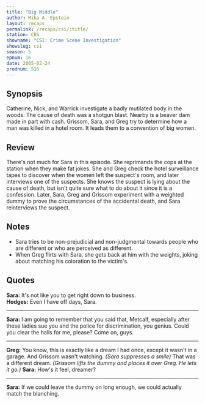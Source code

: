 ```yaml
---
title: "Big Middle"
author: Mika A. Epstein
layout: recaps
permalink: /recaps/csi/:title/
station: CBS
showname: "CSI: Crime Scene Investigation"
showslug: csi
season: 5
epnum: 16
date: 2005-02-24
prodnum: 516
---
```


## Synopsis

Catherine, Nick, and Warrick investigate a badly mutilated body in the woods. The cause of death was a shotgun blast. Nearby is a beaver dam made in part with cash. Grissom, Sara, and Greg try to determine how a man was killed in a hotel room. It leads them to a convention of big women.

## Review

There's not much for Sara in this episode. She reprimands the cops at the station when they make fat jokes. She and Greg check the hotel surveillance tapes to discover when the women left the suspect's room, and later interviews one of the suspects. She knows the suspect is lying about the cause of death, but isn't quite sure what to do about it since it is a confession. Later, Sara, Greg and Grissom experiment with a weighted dummy to prove the circumstances of the accidental death, and Sara reinterviews the suspect.

## Notes

* Sara tries to be non-prejudicial and non-judgmental towards people who are different or who are perceived as different.
* When Greg flirts with Sara, she gets back at him with the weights, joking about matching his coloration to the victim's.

## Quotes

**Sara:** It's not like you to get right down to business.\
**Hodges:** Even I have off days, Sara.

- - -

**Sara:** I am going to remember that you said that, Metcalf, especially after these ladies sue you and the police for discrimination, you genius. Could you clear the halls for me, please? Come on, guys.

- - -

**Greg:** You know, this is exactly like a dream I had once, except it wasn't in a garage. And Grissom wasn't watching. _(Sara suppresses a smile)_ That was a different dream. _(Grissom lifts the dummy and places it over Greg. He lets it go.)_
**Sara:** How's it feel, dreamer?

- - -

**Sara:** If we could leave the dummy on long enough, we could actually match the blanching.
